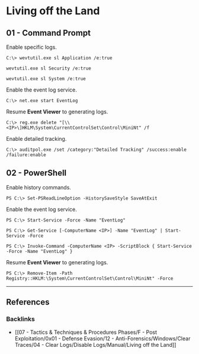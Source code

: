 # Living off the Land

## 01 - Command Prompt

Enable specific logs.

```
C:\> wevtutil.exe sl Application /e:true

wevtutil.exe sl Security /e:true

wevtutil.exe sl System /e:true
```

Enable the event log service.

```
C:\> net.exe start EventLog
```

Resume **Event Viewer** to generating logs.

```
C:\> reg.exe delete "[\\<IP>\]HKLM\System\CurrentControlSet\Control\MiniNt" /f
```

Enable detailed tracking.

```
C:\> auditpol.exe /set /category:"Detailed Tracking" /success:enable /failure:enable
```

## 02 - PowerShell

Enable history commands.

```
PS C:\> Set-PSReadLineOption -HistorySaveStyle SaveAtExit
```

Enable the event log service.

```
PS C:\> Start-Service -Force -Name "EventLog"

PS C:\> Get-Service [-ComputerName <IP>] -Name "EventLog" | Start-Service -Force

PS C:\> Invoke-Command -ComputerName <IP> -ScriptBlock { Start-Service -Force -Name "EventLog" }
```

Resume **Event Viewer** to generating logs.

```
PS C:\> Remove-Item -Path Registry::HKLM:\System\CurrentControlSet\Control\MiniNt" -Force
```

---
## References

### Backlinks

- [[07 - Tactics & Techniques & Procedures Phases/F - Post Exploitation/0x01 - Defense Evasion/12 - Anti-Forensics/Windows/Clear Traces/04 - Clear Logs/Disable Logs/Manual/Living off the Land]]